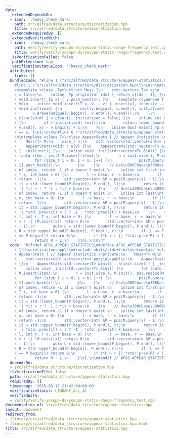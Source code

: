 ```yaml
---
data:
  _extendedDependsOn:
  - icon: ':heavy_check_mark:'
    path: src/alfred/data_structure/discretization.hpp
    title: src/alfred/data_structure/discretization.hpp
  _extendedRequiredBy: []
  _extendedVerifiedWith:
  - icon: ':heavy_check_mark:'
    path: verify/verify-yosupo-ds/yosupo-static-range-frequency.test.cpp
    title: verify/verify-yosupo-ds/yosupo-static-range-frequency.test.cpp
  _isVerificationFailed: false
  _pathExtension: hpp
  _verificationStatusIcon: ':heavy_check_mark:'
  attributes:
    links: []
  bundledCode: "#line 1 \"src/alfred/data_structure/appear-statistics.hpp\"\n\n\n\n\
    #line 1 \"src/alfred/data_structure/discretization.hpp\"\n\n\n\n#include <bits/stdc++.h>\n\
    \ntemplate <class _Tp>\nstruct Mess {\n    std::vector<_Tp> v;\n    bool initialized\
    \ = false;\n    inline _Tp origin(int idx) { return v[idx - 1]; }\n    inline\
    \ void insert(_Tp x) { v.push_back(x); }\n    template <typename T, typename...\
    \ V>\n    inline void insert(T x, V... v) { insert(x), insert(v...); }\n    inline\
    \ void init(void) {\n        sort(v.begin(), v.end()), initialized = true;\n \
    \       v.erase(unique(v.begin(), v.end()), v.end());\n    }\n    inline void\
    \ clear(void) { v.clear(), initialized = false; }\n    inline int query(_Tp x)\
    \ {\n        if (!initialized) init();\n        return lower_bound(v.begin(),\
    \ v.end(), x) - v.begin() + 1;\n    }\n    inline bool exist(_Tp x) { return origin(query(x))\
    \ == x; }\n};\n\n\n#line 6 \"src/alfred/data_structure/appear-statistics.hpp\"\
    \n\ntemplate <class T>\nclass AppearStats { // Appear Statistics.\nprivate:\n\
    \    Mess<T> M;\n    size_t n;\n    std::vector<std::vector<int>> pos;\n\npublic:\n\
    \    AppearStats(void) : n(0) {}\n    AppearStats(std::vector<T> &init) : n(init.size())\
    \ { _init(init); }\n    inline void _init(std::vector<T> &init) {\n        for\
    \ (auto item : init) M.insert(item);\n        n = init.size(), M.init(), pos.resize(M.v.size());\n\
    \        for (size_t i = 0; i < n; i++) {\n            pos[M.query(init[i]) -\
    \ 1].push_back(i);\n        }\n    }\n    // Use\u300Cbase\u300Das the beginning\
    \ of index, return -1 if x doesn't exist.\n    inline int first(int l, int r,\
    \ T x, int base = 0) {\n        l -= base, r -= base;\n        if (!M.exist(x))\
    \ return -1;\n        std::vector<int> &P = pos[M.query(x) - 1];\n        auto\
    \ it = std::lower_bound(P.begin(), P.end(), l);\n        return it == P.end()\
    \ || *it > r ? -1 : *it + base;\n    }\n    // Use\u300Cbase\u300Das the beginning\
    \ of index, return -1 if x doesn't exist.\n    inline int last(int l, int r, T\
    \ x, int base = 0) {\n        l -= base, r -= base;\n        if (!M.exist(x))\
    \ return -1;\n        std::vector<int> &P = pos[M.query(x) - 1];\n        auto\
    \ it = std::upper_bound(P.begin(), P.end(), r);\n        return it == P.begin()\
    \ || *std::prev(it) < l ? -1 : *std::prev(it) + base;\n    }\n    inline int count(int\
    \ l, int r, T x, int base = 0) {\n        l -= base, r -= base;\n        if (l\
    \ > r || !M.exist(x)) return 0;\n        std::vector<int> &P = pos[M.query(x)\
    \ - 1];\n        auto L = std::lower_bound(P.begin(), P.end(), l);\n        auto\
    \ R = std::upper_bound(P.begin(), P.end(), r);\n        if (L == P.end() || R\
    \ == P.begin()) return 0;\n        if (*L > r || *std::prev(R) < l) return 0;\n\
    \        return R - L;\n    }\n};\n\n\n"
  code: "#ifndef AFDS_APPEAR_STATISTICS\n#define AFDS_APPEAR_STATISTICS\n\n#include\
    \ \"discretization.hpp\"\n#include <bits/stdc++.h>\n\ntemplate <class T>\nclass\
    \ AppearStats { // Appear Statistics.\nprivate:\n    Mess<T> M;\n    size_t n;\n\
    \    std::vector<std::vector<int>> pos;\n\npublic:\n    AppearStats(void) : n(0)\
    \ {}\n    AppearStats(std::vector<T> &init) : n(init.size()) { _init(init); }\n\
    \    inline void _init(std::vector<T> &init) {\n        for (auto item : init)\
    \ M.insert(item);\n        n = init.size(), M.init(), pos.resize(M.v.size());\n\
    \        for (size_t i = 0; i < n; i++) {\n            pos[M.query(init[i]) -\
    \ 1].push_back(i);\n        }\n    }\n    // Use\u300Cbase\u300Das the beginning\
    \ of index, return -1 if x doesn't exist.\n    inline int first(int l, int r,\
    \ T x, int base = 0) {\n        l -= base, r -= base;\n        if (!M.exist(x))\
    \ return -1;\n        std::vector<int> &P = pos[M.query(x) - 1];\n        auto\
    \ it = std::lower_bound(P.begin(), P.end(), l);\n        return it == P.end()\
    \ || *it > r ? -1 : *it + base;\n    }\n    // Use\u300Cbase\u300Das the beginning\
    \ of index, return -1 if x doesn't exist.\n    inline int last(int l, int r, T\
    \ x, int base = 0) {\n        l -= base, r -= base;\n        if (!M.exist(x))\
    \ return -1;\n        std::vector<int> &P = pos[M.query(x) - 1];\n        auto\
    \ it = std::upper_bound(P.begin(), P.end(), r);\n        return it == P.begin()\
    \ || *std::prev(it) < l ? -1 : *std::prev(it) + base;\n    }\n    inline int count(int\
    \ l, int r, T x, int base = 0) {\n        l -= base, r -= base;\n        if (l\
    \ > r || !M.exist(x)) return 0;\n        std::vector<int> &P = pos[M.query(x)\
    \ - 1];\n        auto L = std::lower_bound(P.begin(), P.end(), l);\n        auto\
    \ R = std::upper_bound(P.begin(), P.end(), r);\n        if (L == P.end() || R\
    \ == P.begin()) return 0;\n        if (*L > r || *std::prev(R) < l) return 0;\n\
    \        return R - L;\n    }\n};\n\n#endif // AFDS_APPEAR_STATISTICS"
  dependsOn:
  - src/alfred/data_structure/discretization.hpp
  isVerificationFile: false
  path: src/alfred/data_structure/appear-statistics.hpp
  requiredBy: []
  timestamp: '2025-03-17 21:42:09+08:00'
  verificationStatus: LIBRARY_ALL_AC
  verifiedWith:
  - verify/verify-yosupo-ds/yosupo-static-range-frequency.test.cpp
documentation_of: src/alfred/data_structure/appear-statistics.hpp
layout: document
redirect_from:
- /library/src/alfred/data_structure/appear-statistics.hpp
- /library/src/alfred/data_structure/appear-statistics.hpp.html
title: src/alfred/data_structure/appear-statistics.hpp
---
```

